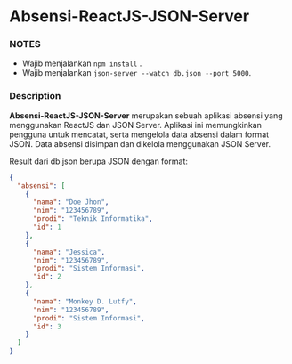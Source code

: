 # Absensi-ReactJS-JSON-Server

### NOTES
- Wajib menjalankan `npm install` .
- Wajib menjalankan `json-server --watch db.json --port 5000`.

### Description

**Absensi-ReactJS-JSON-Server** merupakan sebuah aplikasi absensi yang menggunakan ReactJS dan JSON Server. Aplikasi ini memungkinkan pengguna untuk mencatat, serta mengelola data absensi dalam format JSON. Data absensi disimpan dan dikelola menggunakan JSON Server. 

Result dari db.json berupa JSON dengan format:

```json
{
  "absensi": [
    {
      "nama": "Doe Jhon",
      "nim": "123456789",
      "prodi": "Teknik Informatika",
      "id": 1
    },
    {
      "nama": "Jessica",
      "nim": "123456789",
      "prodi": "Sistem Informasi",
      "id": 2
    },
    {
      "nama": "Monkey D. Lutfy",
      "nim": "123456789",
      "prodi": "Sistem Informasi",
      "id": 3
    }
  ]
}
```
